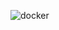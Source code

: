 ![docker](https://github.com/D-Zarubina/docker/assets/124303644/a9b2db32-69d4-41e2-b3d6-1fb28a21b66a)
